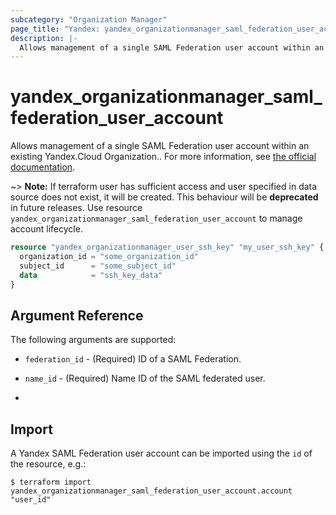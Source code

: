 ```yaml
---
subcategory: "Organization Manager"
page_title: "Yandex: yandex_organizationmanager_saml_federation_user_account"
description: |-
  Allows management of a single SAML Federation user account within an existing Yandex.Cloud Organization.
---
```



# yandex_organizationmanager_saml_federation_user_account




Allows management of a single SAML Federation user account within an existing Yandex.Cloud Organization.. For more information, see [the official documentation](https://cloud.yandex.com/docs/organization/operations/federations/integration-common).

~> **Note:** If terraform user has sufficient access and user specified in data source does not exist, it will be created. This behaviour will be **deprecated** in future releases. Use resource `yandex_organizationmanager_saml_federation_user_account` to manage account lifecycle.

```terraform
resource "yandex_organizationmanager_user_ssh_key" "my_user_ssh_key" {
  organization_id = "some_organization_id"
  subject_id      = "some_subject_id"
  data            = "ssh_key_data"
}
```

## Argument Reference

The following arguments are supported:

* `federation_id` - (Required) ID of a SAML Federation.

* `name_id` - (Required) Name ID of the SAML federated user.
* 

## Import

A Yandex SAML Federation user account can be imported using the `id` of the resource, e.g.:

```
$ terraform import yandex_organizationmanager_saml_federation_user_account.account "user_id"
```
